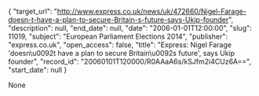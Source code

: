 {
  "target_url": "http://www.express.co.uk/news/uk/472660/Nigel-Farage-doesn-t-have-a-plan-to-secure-Britain-s-future-says-Ukip-founder", 
  "description": null, 
  "end_date": null, 
  "date": "2006-01-01T12:00:00", 
  "slug": 11019, 
  "subject": "European Parliament Elections 2014", 
  "publisher": "express.co.uk", 
  "open_access": false, 
  "title": "Express: Nigel Farage 'doesn\u0092t have a plan to secure Britain\u0092s future', says Ukip founder", 
  "record_id": "20060101T120000/R0AAaA6s/kSJfm2i4CUz6A==", 
  "start_date": null
}

None